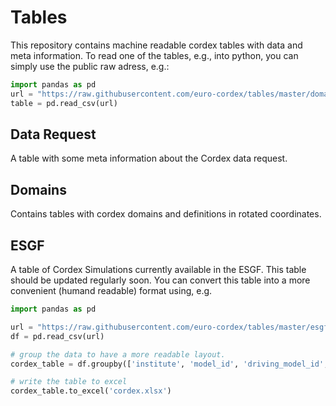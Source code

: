 # Tables
This repository contains machine readable cordex tables with data and meta information.
To read one of the tables, e.g., into python, you can simply use the public raw adress, e.g.:

```python
import pandas as pd
url = "https://raw.githubusercontent.com/euro-cordex/tables/master/domains/cordex.csv"
table = pd.read_csv(url)
```

## Data Request

A table with some meta information about the Cordex data request.


## Domains

Contains tables with cordex domains and definitions in rotated coordinates.

## ESGF

A table of Cordex Simulations currently available in the ESGF. This table should be updated
regularly soon. You can convert this table into a more convenient (humand readable) format using, e.g.


```python
import pandas as pd

url = "https://raw.githubusercontent.com/euro-cordex/tables/master/esgf/euro-cordex-esgf.csv"
df = pd.read_csv(url)

# group the data to have a more readable layout.
cordex_table = df.groupby(['institute', 'model_id', 'driving_model_id', 'experiment_id', 'member', 'frequency', 'domain'])['variable'].apply(list)

# write the table to excel
cordex_table.to_excel('cordex.xlsx')
```
